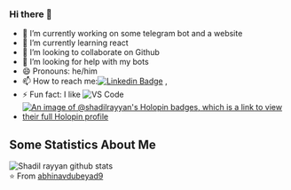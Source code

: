 ### Hi there 👋
<!--**shadil-rayyan/shadil-rayyan** is a ✨ _special_ ✨ repository because its `README.md` (this file) appears on your GitHub profile.-->
- 🔭 I’m currently working on some telegram bot and a website
- 🌱 I’m currently learning react
- 👯 I’m looking to collaborate on Github
- 🤔 I’m looking for help with my bots
- 😄 Pronouns: he/him
- 📫 How to reach me:[![Linkedin Badge](https://img.shields.io/badge/-LinkedIn-blue?style=flat-square&logo=Linkedin&logoColor=white&link=)](https://www.linkedin.com/in/shadil-rayyan/) 
,
- ⚡ Fun fact: I like ![VS Code](http://img.shields.io/badge/-VS%20Code-007ACC?style=flat-square&logo=visual-studio-code&logoColor=ffffff)
- [![An image of @shadilrayyan's Holopin badges, which is a link to view their full Holopin profile](https://holopin.me/shadilrayyan)](https://holopin.io/@shadilrayyan)
## Some Statistics About Me
![Shadil rayyan github stats](https://github-readme-stats.vercel.app/api?username=shadil-rayyan&&show_icons=true&title_color=ffffff&icon_color=bb2acf&text_color=daf7dc&bg_color=151515)<br>
⭐️ From [abhinavdubeyad9](https://github.com/shadil-rayyan)
<!--
- 💬 Ask me about 
- 📫 How to reach me: instagram 
 [![Gmail Badge](https://img.shields.io/badge/-Gmail-c14438?style=flat-square&logo=Gmail&logoColor=white&link=mailto:shadilrayyan2@gmail.com](mailto:shadilrayyan1@gmail.com)
<h1 align="center"> Hello, I'm Abhinav Dubey 👋 </h1>
<h3 align="center">🚀 fullstack devlover 🚀</h3>

<p align="left"> <img src="https://komarev.com/ghpvc/?username=shadil-rayyan" alt="Shadil rayyan" /> </p>

- 🔭 I’m currently working on TravelGram App
- 🌱 I’m currently learning Angular & deno
- 👯 I’m looking to collaborate on MERN stack projects
- 💬 Ask me about Web dev related Stuff
-->

